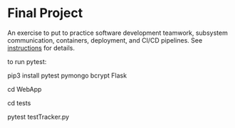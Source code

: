 # Final Project

An exercise to put to practice software development teamwork, subsystem communication, containers, deployment, and CI/CD pipelines. See [instructions](./instructions.md) for details.


to run pytest: 

pip3 install pytest pymongo bcrypt Flask

cd WebApp

cd tests

pytest testTracker.py
